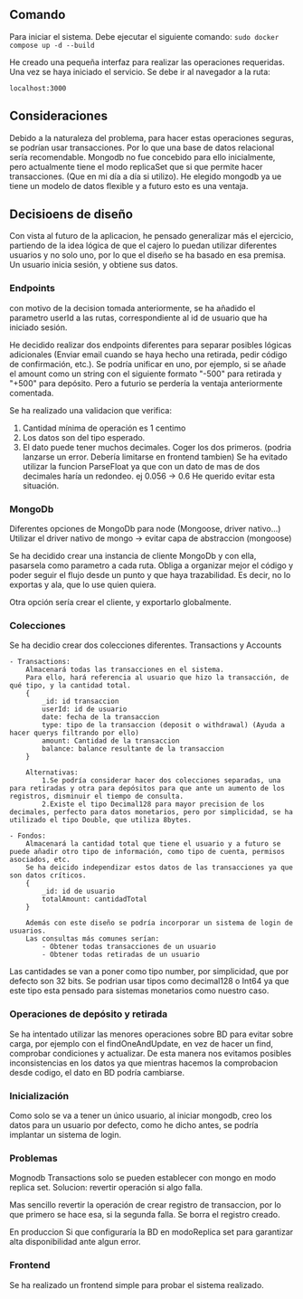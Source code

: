 ## Comando

Para iniciar el sistema. Debe ejecutar el siguiente comando:
`sudo docker compose up -d --build`

He creado una pequeña interfaz para realizar las operaciones requeridas.
Una vez se haya iniciado el servicio.
Se debe ir al navegador a la ruta:

`localhost:3000`

## Consideraciones

Debido a la naturaleza del problema, para hacer estas operaciones seguras, se podrían usar transacciones. Por lo que una base de datos relacional sería recomendable. Mongodb no fue concebido para ello inicialmente, pero actualmente tiene el modo replicaSet que si que permite hacer transacciones. (Que en mi día a día si utilizo). He elegido mongodb ya ue tiene un modelo de datos flexible y a futuro esto es una ventaja.

## Decisioens de diseño

Con vista al futuro de la aplicacion, he pensado generalizar más el ejercicio, partiendo de la idea lógica de que el cajero lo puedan utilizar diferentes usuarios y no solo uno, por lo que el diseño se ha basado en esa premisa. Un usuario inicia sesión, y obtiene sus datos.

### Endpoints

con motivo de la decision tomada anteriormente, se ha añadido el parametro userId a las rutas, correspondiente al id de usuario que ha iniciado sesión.

He decidido realizar dos endpoints diferentes para separar posibles lógicas adicionales (Enviar email cuando se haya hecho una retirada, pedir código de confirmación, etc.). Se podría unificar en uno, por ejemplo, si se añade el amount como un string con el siguiente formato "-500" para retirada y "+500" para depósito. Pero a futurio se perdería la ventaja anteriormente comentada.

Se ha realizado una validacion que verifica:

1. Cantidad mínima de operación es 1 centimo
2. Los datos son del tipo esperado.
3. El dato puede tener muchos decimales. Coger los dos primeros. (podria lanzarse un error. Debería limitarse en frontend tambien)
   Se ha evitado utilizar la funcion ParseFloat ya que con un dato de mas de dos decimales haría un redondeo. ej 0.056 -> 0.6
   He querido evitar esta situación.

### MongoDb

Diferentes opciones de MongoDb para node (Mongoose, driver nativo...)
Utilizar el driver nativo de mongo -> evitar capa de abstraccion (mongoose)

Se ha decidido crear una instancia de cliente MongoDb y con ella,
pasarsela como parametro a cada ruta. Obliga a organizar mejor el código y poder seguir el flujo desde un punto y que haya trazabilidad. Es decir, no lo exportas y ala, que lo use quien quiera.

Otra opción sería crear el cliente, y exportarlo globalmente.

### Colecciones

Se ha decidio crear dos colecciones diferentes. Transactions y Accounts

    - Transactions:
        Almacenará todas las transacciones en el sistema.
        Para ello, hará referencia al usuario que hizo la transacción, de qué tipo, y la cantidad total.
        {
            _id: id transaccion
            userId: id de usuario
            date: fecha de la transaccion
            type: tipo de la transaccion (deposit o withdrawal) (Ayuda a hacer querys filtrando por ello)
            amount: Cantidad de la transaccion
            balance: balance resultante de la transaccion
        }

        Alternativas:
            1.Se podría considerar hacer dos colecciones separadas, una para retiradas y otra para depósitos para que ante un aumento de los registros, disminuir el tiempo de consulta.
            2.Existe el tipo Decimal128 para mayor precision de los decimales, perfecto para datos monetarios, pero por simplicidad, se ha utilizado el tipo Double, que utiliza 8bytes.

    - Fondos:
        Almacenará la cantidad total que tiene el usuario y a futuro se puede añadir otro tipo de información, como tipo de cuenta, permisos asociados, etc.
        Se ha deicido independizar estos datos de las transacciones ya que son datos críticos.
        {
            _id: id de usuario
            totalAmount: cantidadTotal
        }

        Además con este diseño se podría incorporar un sistema de login de usuarios.
        Las consultas más comunes serían:
            - Obtener todas transacciones de un usuario
            - Obtener todas retiradas de un usuario

Las cantidades se van a poner como tipo number, por simplicidad, que por defecto son 32 bits. Se podrian usar tipos como decimal128 o Int64 ya que este tipo esta pensado para sistemas monetarios como nuestro caso.

### Operaciones de depósito y retirada

<!-- Se ha decidido realizar las operaciones BD como transacciones para garantizar la atomicidad y consistencia de las operaciones bancarias. Primero, se actualizará la cantidad total del usuario. Después, se escribirá en la coleccion de transacciones. Si alguna de estas dos operaciones falla, se hace un rollback y no se escribe en BD. -->

Se ha intentado utilizar las menores operaciones sobre BD para evitar sobre carga, por ejemplo con el findOneAndUpdate, en vez de hacer un find, comprobar condiciones y actualizar. De esta manera nos evitamos posibles inconsistencias en los datos ya que mientras hacemos la comprobacion desde codigo, el dato en BD podría cambiarse.

### Inicialización

Como solo se va a tener un único usuario, al iniciar mongodb, creo los datos para un usuario por defecto, como he dicho antes, se podría implantar un sistema de login.

### Problemas

Mognodb Transactions solo se pueden establecer con mongo en modo replica set.
Solucion: revertir operación si algo falla.

Mas sencillo revertir la operación de crear registro de transaccion, por lo que primero se hace esa, si la segunda falla. Se borra el registro creado.

En produccion Si que configuraría la BD en modoReplica set para garantizar alta disponibilidad ante algun error.

### Frontend

Se ha realizado un frontend simple para probar el sistema realizado.
